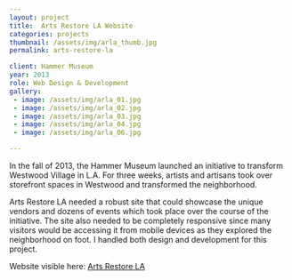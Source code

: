 ```yaml
---
layout: project
title:  Arts Restore LA Website
categories: projects
thumbnail: /assets/img/arla_thumb.jpg
permalink: arts-restore-la

client: Hammer Museum
year: 2013
role: Web Design & Development
gallery:
 - image: /assets/img/arla_01.jpg
 - image: /assets/img/arla_02.jpg
 - image: /assets/img/arla_03.jpg
 - image: /assets/img/arla_04.jpg
 - image: /assets/img/arla_06.jpg

---
```


In the fall of 2013, the Hammer Museum launched an initiative to transform Westwood Village in L.A. For three weeks, artists and artisans took over storefront spaces in Westwood and transformed the neighborhood.

Arts Restore LA needed a robust site that could showcase the unique vendors and dozens of events which took place over the course of the initiative. The site also needed to be completely responsive since many visitors would be accessing it from mobile devices as they explored the neighborhood on foot. I handled both design and development for this project.

Website visible here: [Arts Restore LA](http://artsrestore.la)  